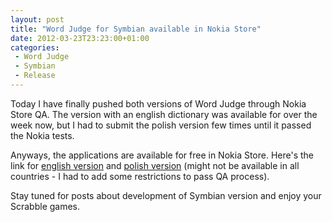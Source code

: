 ```yaml
---
layout: post
title: "Word Judge for Symbian available in Nokia Store"
date: 2012-03-23T23:23:00+01:00
categories:
 - Word Judge
 - Symbian
 - Release
---
```


Today I have finally pushed both versions of Word Judge through Nokia Store QA. The version with an english dictionary was available for over the week now, but I had to submit the polish version few times until it passed the Nokia tests.

Anyways, the applications are available for free in Nokia Store. Here's the link for [english version](http://store.ovi.com/content/262526) and [polish version](http://store.ovi.com/content/262535) (might not be available in all countries - I had to add some restrictions to pass QA process).

Stay tuned for posts about development of Symbian version and enjoy your Scrabble games.
